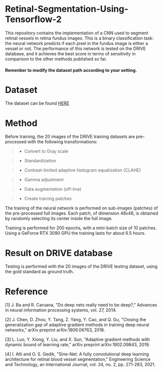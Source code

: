 # Retinal-Segmentation-Using-Tensorflow-2
This repository contains the implementation of a CNN used to segment retinal vessels in retina fundus images. This is a binary classification task: the neural network predicts if each pixel in the fundus image is either a vessel or not. The performance of this network is tested on the DRIVE database, and it achieves the best score in terms of sensitivity in comparison to the other methods published so far.

#### Remenber to modify the dataset path according to your setting.

# Dataset
The dataset can be found [HERE][]
 
 [HERE]: https://drive.grand-challenge.org/ "HERE"

# Method

Before training, the 20 images of the DRIVE training datasets are pre-processed with the following transformations:

> * Convert to Gray scale

> * Standardization

> * Contrast-limited adaptive histogram equalization (CLAHE)

> * Gamma adjustment

> * Data augmentation (off-line)

> * Create training patches

The training of the neural network is performed on sub-images (patches) of the pre-processed full images. Each patch, of dimension 48x48, is obtained by randomly selecting its center inside the full image. 

Training is performed for 200 epochs, with a mini-batch size of 10 patches. Using a GeForce RTX 3090 GPU the training lasts for about 6.5 hours.


# Result on DRIVE database
Testing is performed with the 20 images of the DRIVE testing dataset, using the gold standard as ground truth. 

# Reference
[1]	J. Ba and R. Caruana, "Do deep nets really need to be deep?," Advances in neural information processing systems, vol. 27, 2014.

[2] J. Chen, D. Zhou, Y. Tang, Z. Yang, Y. Cao, and Q. Gu, "Closing the generalization gap of adaptive gradient methods in training deep neural networks," arXiv    preprint arXiv:1806.06763, 2018.

[3] L. Luo, Y. Xiong, Y. Liu, and X. Sun, "Adaptive gradient methods with dynamic bound of learning rate," arXiv preprint arXiv:1902.09843, 2019.

[4] I. Atli and O. S. Gedik, "Sine-Net: A fully convolutional deep learning architecture for retinal blood vessel segmentation," Engineering Science and Technology, an International Journal, vol. 24, no. 2, pp. 271-283, 2021.
